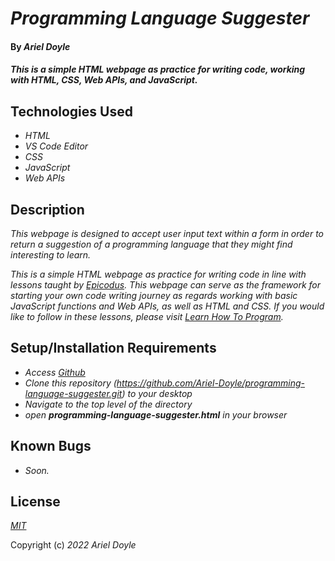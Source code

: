 # _Programming Language Suggester_

#### By _**Ariel Doyle**_

#### _This is a simple HTML webpage as practice for writing code, working with HTML, CSS, Web APIs, and JavaScript._

## Technologies Used

- _HTML_
- _VS Code Editor_
- _CSS_
- _JavaScript_
- _Web APIs_

## Description

_This webpage is designed to accept user input text within a form in order to return a suggestion of a programming language that they might find interesting to learn._

_This is a simple HTML webpage as practice for writing code in line with lessons taught by [Epicodus](https://www.epicodus.com). This webpage can serve as the framework for starting your own code writing journey as regards working with basic JavaScript functions and Web APIs, as well as HTML and CSS. If you would like to follow in these lessons, please visit [Learn How To Program](https://www.learnhowtoprogram.com/introduction-to-programming-part-time)._

## Setup/Installation Requirements

- _Access [Github](https://github.com/)_
- _Clone this repository (https://github.com/Ariel-Doyle/programming-language-suggester.git) to your desktop_
- _Navigate to the top level of the directory_
- _open **programming-language-suggester.html** in your browser_

## Known Bugs

- _Soon._

## License

_[MIT](https://choosealicense.com/licenses/mit/)_

Copyright (c) _2022_ _Ariel Doyle_